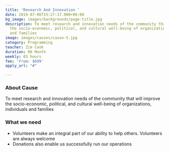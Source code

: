 ```yaml
---
title: 'Research And Innovation '
date: 2019-07-06T15:27:17.000+06:00
bg_image: images/backgrounds/page-title.jpg
description: To meet research and innovation needs of the community that will improve
  the socio-economic, political, and cultural well-being of organizations, individuals
  and families
image: images/causes/cause-5.jpg
category: Programming
teacher: Zim Cook
duration: 06 Month
weekly: 03 hours
fee: 'From: $699'
apply_url: "#"

---
```

### About Cause

To meet research and innovation needs of the community that will improve the socio-economic, political, and cultural well-being of organizations, individuals and families

### What we need

* Volunteers make an integral part of our ability to help others. Volunteers are always welcome 
* Donations also enable us successfully run our operations